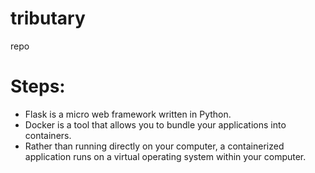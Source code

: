 # tributary
repo


# Steps:
- Flask is a micro web framework written in Python.
- Docker is a tool that allows you to bundle your applications into containers. 
- Rather than running directly on your computer, a containerized application runs on a virtual operating system within your computer.
